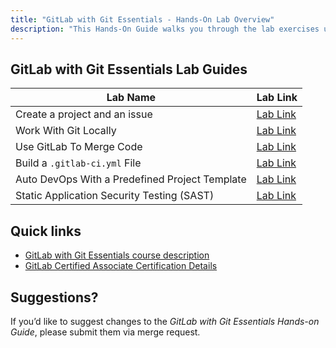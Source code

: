 ```yaml
---
title: "GitLab with Git Essentials - Hands-On Lab Overview"
description: "This Hands-On Guide walks you through the lab exercises used in the GitLab with Git Essentials course."
---
```


## GitLab with Git Essentials Lab Guides

| Lab Name |  Lab Link |
|-----------|------------|
| Create a project and an issue | [Lab Link](/handbook/customer-success/professional-services-engineering/education-services/gitbasicshandsonlab1/) |
| Work With Git Locally |  [Lab Link](/handbook/customer-success/professional-services-engineering/education-services/gitbasicshandsonlab2/) |
| Use GitLab To Merge Code | [Lab Link](/handbook/customer-success/professional-services-engineering/education-services/gitbasicshandsonlab3/) |
| Build a `.gitlab-ci.yml` File | [Lab Link](/handbook/customer-success/professional-services-engineering/education-services/gitbasicshandsonlab4/) |
| Auto DevOps With a Predefined Project Template | [Lab Link](/handbook/customer-success/professional-services-engineering/education-services/gitbasicshandsonlab5/) |
| Static Application Security Testing (SAST) | [Lab Link](/handbook/customer-success/professional-services-engineering/education-services/gitbasicshandsonlab6/) |

## Quick links

* [GitLab with Git Essentials course description](https://about.gitlab.com/services/education/gitlab-basics/)
* [GitLab Certified Associate Certification Details](https://about.gitlab.com/services/education/gitlab-certified-associate/)

## Suggestions?

If you’d like to suggest changes to the *GitLab with Git Essentials Hands-on Guide*, please submit them via merge request.
